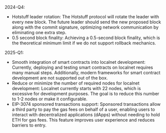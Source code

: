 2024-Q4:
- Hotstuff leader rotation: The Hotstuff protocol will rotate the leader with every new block. The future leader should send the new proposed block along with the commit signature, optimizing network communication by eliminating one extra step.
- 0.5 second block finality: Achieving a 0.5-second block finality, which is the theoretical minimum limit if we do not support rollback mechanics.

2025-Q1:
- Smooth integration of smart contracts into localnet development: Currently, deploying and testing smart contracts on localnet requires many manual steps. Additionally, modern frameworks for smart contract development are not supported out of the box.
- Reduce or minimize the number of required nodes for localnet development: Localnet currently starts with 22 nodes, which is excessive for development purposes. The goal is to reduce this number to 1-2 nodes or make it configurable.
- EIP-3074 sponsored transactions support: Sponsored transactions allow a third party to pay the gas fees on behalf of a user, enabling users to interact with decentralized applications (dApps) without needing to hold ETH for gas fees. This feature improves user experience and reduces barriers to entry.